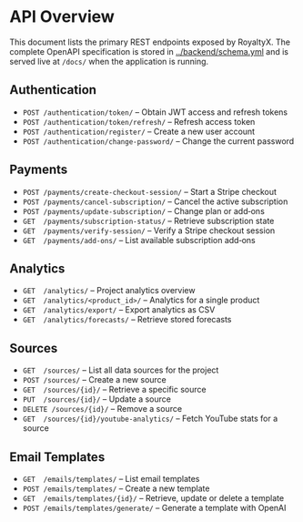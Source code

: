 # API Overview

This document lists the primary REST endpoints exposed by RoyaltyX. The complete OpenAPI specification is stored in [../backend/schema.yml](../backend/schema.yml) and is served live at `/docs/` when the application is running.

## Authentication
- `POST /authentication/token/` – Obtain JWT access and refresh tokens
- `POST /authentication/token/refresh/` – Refresh access token
- `POST /authentication/register/` – Create a new user account
- `POST /authentication/change-password/` – Change the current password

## Payments
- `POST /payments/create-checkout-session/` – Start a Stripe checkout
- `POST /payments/cancel-subscription/` – Cancel the active subscription
- `POST /payments/update-subscription/` – Change plan or add‑ons
- `GET  /payments/subscription-status/` – Retrieve subscription state
- `GET  /payments/verify-session/` – Verify a Stripe checkout session
- `GET  /payments/add-ons/` – List available subscription add‑ons

## Analytics
- `GET  /analytics/` – Project analytics overview
- `GET  /analytics/<product_id>/` – Analytics for a single product
- `GET  /analytics/export/` – Export analytics as CSV
- `GET  /analytics/forecasts/` – Retrieve stored forecasts

## Sources
- `GET  /sources/` – List all data sources for the project
- `POST /sources/` – Create a new source
- `GET  /sources/{id}/` – Retrieve a specific source
- `PUT  /sources/{id}/` – Update a source
- `DELETE /sources/{id}/` – Remove a source
- `GET  /sources/{id}/youtube-analytics/` – Fetch YouTube stats for a source

## Email Templates
- `GET  /emails/templates/` – List email templates
- `POST /emails/templates/` – Create a new template
- `GET  /emails/templates/{id}/` – Retrieve, update or delete a template
- `POST /emails/templates/generate/` – Generate a template with OpenAI
